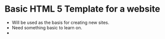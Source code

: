 # Basic HTML 5 Template for a website
* Will be used as the basis for creating new sites.
* Need something basic to learn on.
* 
